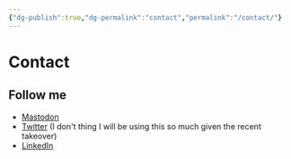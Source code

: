 ```yaml
---
{"dg-publish":true,"dg-permalink":"contact","permalink":"/contact/"}
---
```



# Contact

## Follow me

- [Mastodon](https://nerdculture.de/@axiomeval)
- [Twitter](https://twitter.com/AxiomEval) (I don't thing I will be using this so much given the recent takeover)
- [LinkedIn](https://www.linkedin.com/in/rossajmcd/)